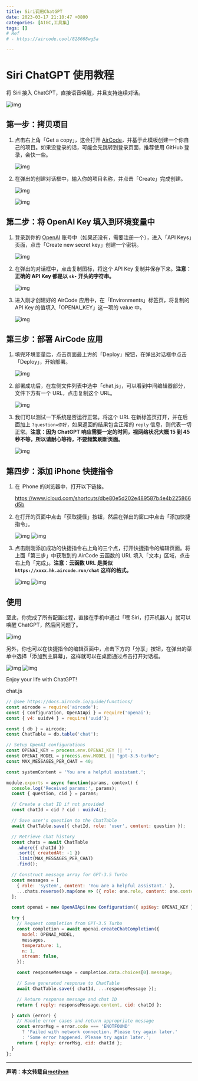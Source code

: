 ```yaml
---
title: Siri调用ChatGPT
date: 2023-03-17 21:10:47 +0800
categories: [AIGC,工具集]
tags: []
# Ref
# - https://aircode.cool/828668wg5a

---
```




# Siri ChatGPT 使用教程

将 Siri 接入 ChatGPT，直接语音唤醒，并且支持连续对话。

![img](https://docs-cn.aircode.io/_for_demos/errJ-DCavN.1678960179433_4ldns6dksyd.jpeg)

## 第一步：拷贝项目

1. 点击右上角「Get a copy」，这会打开 [AirCode](https://aircode.io/)，并基于此模板创建一个你自己的项目。如果没登录的话，可能会先跳转到登录页面，推荐使用 GitHub 登录，会快一些。

   ![img](https://docs-cn.aircode.io/_for_demos/7iBqrpbrMR.1678961115282_5j58e0jj3ek.jpeg)

2. 在弹出的创建对话框中，输入你的项目名称，并点击「Create」完成创建。

   ![img](https://docs-cn.aircode.io/_for_demos/QjOIQhLQRE.1678963311215_jz5wtb8616.jpeg)

   ![img](https://docs-cn.aircode.io/_for_demos/iKHNywGlC6.1678964136978_8c0scefyhgs.jpeg)

## 第二步：将 OpenAI Key 填入到环境变量中

1. 登录到你的 [OpenAI](https://platform.openai.com/) 账号中（如果还没有，需要注册一个），进入「API Keys」页面，点击「Create new secret key」创建一个密钥。

   ![img](https://docs-cn.aircode.io/_for_demos/cXHixpCmmM.1678963697117_a47i0h0bx7m.jpeg)

2. 在弹出的对话框中，点击复制图标，将这个 API Key 复制并保存下来。**注意：正确的 API Key 都是以 `sk-` 开头的字符串。**

   ![img](https://docs-cn.aircode.io/_for_demos/pjtbwPn8SZ.1678963833926_ym91lypfua.jpeg)

3. 进入刚才创建好的 AirCode 应用中，在「Environments」标签页，将复制的 API Key 的值填入「OPENAI_KEY」这一项的 value 中。

   ![img](https://docs-cn.aircode.io/_for_demos/q6poKOBInJ.1678965860730_lbyqxujhw5d.jpeg)

## 第三步：部署 AirCode 应用

1. 填完环境变量后，点击页面最上方的「Deploy」按钮，在弹出对话框中点击「Deploy」，开始部署。

   ![img](https://docs-cn.aircode.io/_for_demos/Vw259mD5Ql.1678966093481_q459dr9sah.jpeg)

2. 部署成功后，在左侧文件列表中选中「chat.js」，可以看到中间编辑器部分，文件下方有一个 URL，点击复制这个 URL。

   ![img](https://docs-cn.aircode.io/_for_demos/k-5rOSznFW.1678966220369_a00sivzz5fw.jpeg)

3. 我们可以测试一下系统是否运行正常。将这个 URL 在新标签页打开，并在后面加上 `?question=你好`，如果返回的结果包含正常的 `reply` 信息，则代表一切正常。**注意：因为 ChatGPT 响应需要一定的时间，视网络状况大概 15 到 45 秒不等，所以请耐心等待，不要频繁刷新页面。**

   ![img](https://docs-cn.aircode.io/_for_demos/RipZ_OJve0.1678967439515_2yekizmozer.jpeg)

## 第四步：添加 iPhone 快捷指令

1. 在 iPhone 的浏览器中，打开以下链接。

   https://www.icloud.com/shortcuts/dbe80e5d202e489587b4e4b225866d5b

2. 在打开的页面中点击「获取捷径」按钮，然后在弹出的窗口中点击「添加快捷指令」。

   ![img](https://docs-cn.aircode.io/_for_demos/yvKtxGuFPq.1678968859522_kpe6swgobd.jpeg) ![img](https://docs-cn.aircode.io/_for_demos/abGZmCNVv1.1678969088799_rmddraoxfv9.jpeg)

3. 点击刚刚添加成功的快捷指令右上角的三个点，打开快捷指令的编辑页面。将上面「第三步」中获取到的 AirCode 云函数的 URL 填入「文本」区域，点击右上角「完成」。**注意：云函数 URL 是类似 `https://xxxx.hk.aircode.run/chat` 这样的格式。**

   ![img](https://docs-cn.aircode.io/_for_demos/npLd_synKw.1678969398038_x2798jq1qfm.jpeg) ![img](https://docs-cn.aircode.io/_for_demos/Esy7zNI3Q1.1678969555549_rd7ay1qh7ll.jpeg)

## 使用

至此，你完成了所有配置过程，直接在手机中通过「嘿 Siri，打开机器人」就可以唤醒 ChatGPT，然后问问题了。

![img](https://docs-cn.aircode.io/_for_demos/errJ-DCavN.1678960179433_4ldns6dksyd.jpeg)

另外，你也可以在快捷指令的编辑页面中，点击下方的「分享」按钮，在弹出的菜单中选择「添加到主屏幕」，这样就可以在桌面通过点击打开对话框。

![img](https://docs-cn.aircode.io/_for_demos/EOCMiSlTQd.1678973191167_6m66gudre3a.jpeg) ![img](https://docs-cn.aircode.io/_for_demos/J_jGyCyi99.1678969998197_e78fjwawq76.jpeg)

Enjoy your life with ChatGPT!

chat.js

```javascript
// @see https://docs.aircode.io/guide/functions/
const aircode = require('aircode');
const { Configuration, OpenAIApi } = require('openai');
const { v4: uuidv4 } = require('uuid');

const { db } = aircode;
const ChatTable = db.table('chat');

// Setup OpenAI configurations
const OPENAI_KEY = process.env.OPENAI_KEY || "";
const OPENAI_MODEL = process.env.MODEL || "gpt-3.5-turbo";
const MAX_MESSAGES_PER_CHAT = 40;

const systemContent = 'You are a helpful assistant.';

module.exports = async function(params, context) {
  console.log('Received params:', params);
  const { question, cid } = params;

  // Create a chat ID if not provided
  const chatId = cid ? cid : uuidv4();

  // Save user's question to the ChatTable
  await ChatTable.save({ chatId, role: 'user', content: question });

  // Retrieve chat history
  const chats = await ChatTable
    .where({ chatId })
    .sort({ createdAt: -1 })
    .limit(MAX_MESSAGES_PER_CHAT)
    .find();

  // Construct message array for GPT-3.5 Turbo
  const messages = [
    { role: 'system', content: 'You are a helpful assistant.' },
    ...chats.reverse().map(one => ({ role: one.role, content: one.content })),
  ];

  const openai = new OpenAIApi(new Configuration({ apiKey: OPENAI_KEY }));

  try {
    // Request completion from GPT-3.5 Turbo
    const completion = await openai.createChatCompletion({
      model: OPENAI_MODEL,
      messages,
      temperature: 1,
      n: 1,
      stream: false,
    });

    const responseMessage = completion.data.choices[0].message;

    // Save generated response to ChatTable
    await ChatTable.save({ chatId, ...responseMessage });

    // Return response message and chat ID
    return { reply: responseMessage.content, cid: chatId };

  } catch (error) {
    // Handle error cases and return appropriate message
    const errorMsg = error.code === 'ENOTFOUND'
      ? 'Failed with network connection. Please try again later.'
      : 'Some error happened. Please try again later.';
    return { reply: errorMsg, cid: chatId };
  }
};
```

---
**声明：本文转载自[rootjhon](https://github.com/Rootjhon/rootjhon.github.io)**

